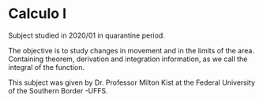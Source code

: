 # Calculo I

Subject studied in 2020/01 in quarantine period.<br>

The objective is to study changes in movement and in the limits of the area. Containing theorem, derivation and integration information, as we call the integral of the function. <br>

This subject was given by Dr. Professor Milton Kist at the Federal University of the Southern Border -UFFS.

